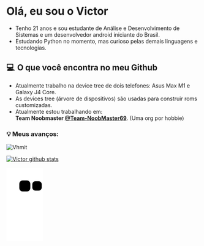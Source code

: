 # Olá, eu sou o Victor
- Tenho 21 anos e sou estudante de Análise e Desenvolvimento de Sistemas e um desenvolvedor android iniciante do Brasil.
- Estudando Python no momento, mas curioso pelas demais linguagens e tecnologias.

## 💻  O que você encontra no meu Github

- Atualmente trabalho na device tree de dois telefones: Asus Max M1 e Galaxy J4 Core.
- As devices tree (árvore de dispositivos) são usadas para construir roms customizadas.
- Atualmente estou trabalhando em:
  <br>
   **Team Noobmaster [@Team-NoobMaster69](https://github.com/Team-NoobMaster69)**. (Uma org por hobbie)
 
 ### 💡 Meus avanços:
 <img src="https://komarev.com/ghpvc/?username=Vhmit&style=flat-square" alt="Vhmit" /><br>

[![Victor  github stats](https://github-readme-stats.vercel.app/api?username=Vhmit)](https://github.com/Vhmit)

<!-- github workflow  -->

 ![github contribution grid snake animation](https://raw.githubusercontent.com/alexiakattah/alexiakattah/output/github-contribution-grid-snake.svg)
